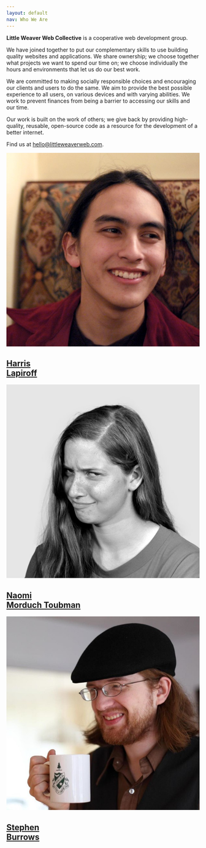```yaml
---
layout: default
nav: Who We Are
---
```


<strong class="co-name">Little Weaver Web Collective</strong> is a cooperative web development group.

We have joined together to put our complementary skills to use building quality websites and applications. We share ownership; we choose together what projects we want to spend our time on; we choose individually the hours and environments that let us do our best work.

We are committed to making socially responsible choices and encouraging our clients and users to do the same. We aim to provide the best possible experience to all users, on various devices and with varying abilities. We work to prevent finances from being a barrier to accessing our skills and our time.

Our work is built on the work of others; we give back by providing high-quality, reusable, open-source code as a resource for the development of a better internet.

Find us at <a href="mailto:hello@littleweaverweb.com">hello@littleweaverweb.com</a>.

<div class="container-fluid margin-leader">
	<div class="row">
		<div class="col-xs-4">
			<a class="unstyled" href="https://github.com/harrislapiroff">
				<img src="/static/images/harris.jpg" class="img-circle img-responsive" />
				<h2 class="member-name">Harris<br />Lapiroff</h2>
			</a>
		</div>
		<div class="col-xs-4">
			<a class="unstyled" href="https://github.com/nmorduch">
				<img src="/static/images/naomi.jpg" class="img-circle img-responsive" />
				<h2 class="member-name">Naomi <br />Morduch Toubman</h2>
			</a>
		</div>
		<div class="col-xs-4">
			<a class="unstyled" href="https://github.com/melinath">
				<img src="/static/images/stephen.jpg" class="img-circle img-responsive" />
				<h2 class="member-name">Stephen<br />Burrows</h2>
			</a>
		</div>
	</div>
</div>
